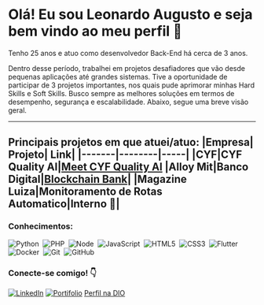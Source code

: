 # Olá! Eu sou Leonardo Augusto e seja bem vindo ao meu perfil 🚀

Tenho 25 anos e atuo como desenvolvedor Back-End há cerca de 3 anos.

Dentro desse período, trabalhei em projetos desafiadores que vão desde pequenas aplicações até grandes sistemas. Tive a oportunidade de participar de 3 projetos importantes, nos quais pude aprimorar minhas Hard Skills e Soft Skills. Busco sempre as melhores soluções em termos de desempenho, segurança e escalabilidade. Abaixo, segue uma breve visão geral.

---
Principais projetos em que atuei/atuo:
|Empresa| Projeto| Link|
|-------|--------|-----|
|CYF|CYF Quality AI|[Meet CYF Quality AI](https://cyf.com/pt/cyf-quality-ai-2/)
|Alloy Mit|Banco Digital|[Blockchain Bank](https://www.bccb.com.br/)|
|Magazine Luiza|Monitoramento de Rotas Automatico|Interno 🚫|
---

<!--
[![](https://raw.githubusercontent.com/Auggustto/Auggustto-2/master/profile-summary-card-output/blueberry/0-profile-details.svg)
[![](https://raw.githubusercontent.com/Auggustto/Auggustto-2/master/profile-summary-card-output/blueberry/1-repos-per-language.svg)
[![](https://raw.githubusercontent.com/Auggustto/Auggustto-2/master/profile-summary-card-output/blueberry/2-most-commit-language.svg)
[![](https://raw.githubusercontent.com/Auggustto/Auggustto-2/master/profile-summary-card-output/blueberry/3-stats.svg)
[![](https://raw.githubusercontent.com/Auggustto/Auggustto-2/master/profile-summary-card-output/blueberry/4-productive-time.svg)
-->

### Conhecimentos:

![Python](https://img.shields.io/badge/Python-000?style=for-the-badge&logo=python)&nbsp;
![PHP](https://img.shields.io/badge/PHP-000?style=for-the-badge&logo=PHP)&nbsp;
![Node](https://img.shields.io/badge/Node-000?style=for-the-badge&logo=Node.js)&nbsp;
![JavaScript](https://img.shields.io/badge/JavaScript-000?style=for-the-badge&logo=JavaScript)&nbsp;
![HTML5](https://img.shields.io/badge/HTML5-000?style=for-the-badge&logo=html5)&nbsp;
![CSS3](https://img.shields.io/badge/CSS3-000?style=for-the-badge&logo=css3&logoColor=264CE4)&nbsp;
![Flutter](https://img.shields.io/badge/Flutter-000?style=for-the-badge&logo=Flutter&logoColor=264CE4)&nbsp;
![Docker](https://img.shields.io/badge/-Docker-000?style=for-the-badge&logo=docker&labelColor=0D1117)&nbsp;
![Git](https://img.shields.io/badge/-Git-000?style=for-the-badge&logo=git&labelColor=0D1117)&nbsp;
![GitHub](https://img.shields.io/badge/-GitHub-000?style=for-the-badge&logo=github&labelColor=0D1117)&nbsp;

### Conecte-se comigo! 👇

[![LinkedIn](https://img.shields.io/badge/LinkedIn-000?style=for-the-badge&logo=linkedin&logoColor=0E76A8)](https://www.linkedin.com/in/leonardo-augusto-9316081b7)
[![Portifolio](https://img.shields.io/badge/Portifólio-000?style=for-the-badge&logo=&logoColor=ffff)](https://portifolio-ruby-theta-68.vercel.app/#home)
[Perfil na DIO](https://www.dio.me/users/leonardoaugusto1000)
##

<!--![](https://komarev.com/ghpvc/?username=Auggustto&label=PROFILE+VIEWS)
![](https://hit.yhype.me/github/profile?user_id=93408782)-->
